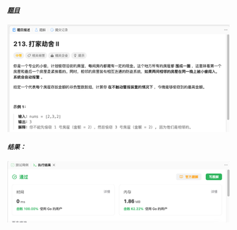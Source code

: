 ##### [题目](https://leetcode.cn/problems/house-robber-ii/description/?envType=daily-question&envId=2023-09-17)
![pic](img.png)
##### 结果：
![pic](result.png)